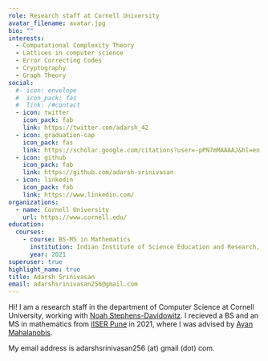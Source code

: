 ```yaml
---
role: Research staff at Cornell University
avatar_filename: avatar.jpg
bio: ""
interests:
  - Computational Complexity Theory
  - Lattices in computer science
  - Error Correcting Codes
  - Cryptography
  - Graph Theory
social:
  #- icon: envelope
  #  icon_pack: fas
  #  link: /#contact
  - icon: twitter
    icon_pack: fab
    link: https://twitter.com/adarsh_42
  - icon: graduation-cap
    icon_pack: fas
    link: https://scholar.google.com/citations?user=-pPN7mMAAAAJ&hl=en
  - icon: github
    icon_pack: fab
    link: https://github.com/adarsh-srinivasan
  - icon: linkedin
    icon_pack: fab
    link: https://www.linkedin.com/
organizations:
  - name: Cornell University
    url: https://www.cornell.edu/
education:
  courses:
    - course: BS-MS in Mathematics
      institution: Indian Institute of Science Education and Research, Pune
      year: 2021
superuser: true
highlight_name: true
title: Adarsh Srinivasan
email: adarshsrinivasan256@gmail.com
---
```

Hi! I am a research staff in the department of Computer Science at Cornell University, working with [Noah Stephens-Davidowitz](https://www.noahsd.com/). I recieved a BS and an MS in mathematics from [IISER Pune](https://www.iiserpune.ac.in/) in 2021, where I was advised by [Ayan Mahalanobis](http://sites.iiserpune.ac.in/~ayan/). 

My email address is adarshsrinivasan256 (at) gmail (dot) com.

 <script src="https://bibbase.org/show?bib=https://dblp.org/pid/279/3715.bib&jsonp=1"></script> 
